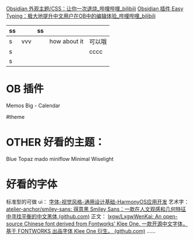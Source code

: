 [Obsidian 外观主题/CSS：让你一次退烧_哔哩哔哩_bilibili](https://www.bilibili.com/video/BV1KP4y1B7bd/?spm_id_from=444.41.list.card_archive.click&vd_source=33d3156975c92d1beb9e11e8b218f8b0)
[Obsidian 插件 Easy Typing：极大地提升中文用户在OB中的编辑体验_哔哩哔哩_bilibili](https://www.bilibili.com/video/BV1jg411n7A4/?spm_id_from=444.41.list.card_archive.click&vd_source=33d3156975c92d1beb9e11e8b218f8b0)

|      ss    |          |  ss      |                |                 |
|:-----------|:---------|:---------|:---------------|:----------------|
|     s      |  vvv     |          |  how about it  | 可以哦             |
|     s      |          |          |                |  cccc           |
|      s     |          |          |                |                 |  

# OB 插件
Memos
Big - Calendar

#theme
# OTHER 好看的主题：
Blue Topaz
mado miniflow
Minimal
Wiselight

#  好看的字体
标准型的可做 ui：
[字体-视觉风格-通用设计基础-HarmonyOS应用开发](https://developer.harmonyos.com/cn/docs/design/font-0000001157868583?from=thosefree.com)
艺术字：
[atelier-anchor/smiley-sans: 得意黑 Smiley Sans：一款在人文观感和几何特征中寻找平衡的中文黑体 (github.com)](https://github.com/atelier-anchor/smiley-sans)
正文：
[lxgw/LxgwWenKai: An open-source Chinese font derived from Fontworks' Klee One. 一款开源中文字体，基于 FONTWORKS 出品字体 Klee One 衍生。 (github.com)](https://github.com/lxgw/LxgwWenKai)
……